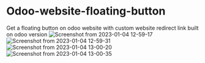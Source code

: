 # Odoo-website-floating-button
Get a floating button on odoo website with custom website redirect link built on odoo version
![Screenshot from 2023-01-04 12-59-17](https://user-images.githubusercontent.com/89154791/210501833-50f9893c-1a52-4c4f-9bd4-d18e4db40781.png)
![Screenshot from 2023-01-04 12-59-31](https://user-images.githubusercontent.com/89154791/210501994-c4d8b5c2-aeb9-4305-baed-0e1cbb412b72.png)
![Screenshot from 2023-01-04 13-00-20](https://user-images.githubusercontent.com/89154791/210502205-e40415f1-8a36-4376-8b31-f5da2222eab6.png)
![Screenshot from 2023-01-04 13-00-35](https://user-images.githubusercontent.com/89154791/210502584-6ed46ed4-eb06-4320-937c-63442edd10bd.png)
